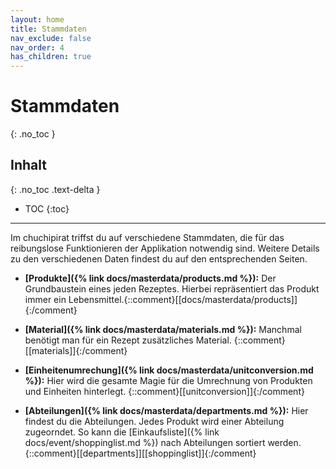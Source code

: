 ```yaml
---
layout: home
title: Stammdaten
nav_exclude: false
nav_order: 4
has_children: true
---
```

# Stammdaten
{: .no_toc }
## Inhalt
{: .no_toc .text-delta }

- TOC
{:toc}

---

Im chuchipirat triffst du auf verschiedene Stammdaten, die für das reibungslose Funktionieren der Applikation notwendig sind. Weitere Details zu den verschiedenen Daten findest du auf den entsprechenden Seiten.

* **[Produkte]({% link docs/masterdata/products.md %}):** Der Grundbaustein eines jeden Rezeptes. Hierbei repräsentiert das Produkt immer ein Lebensmittel.{::comment}[[docs/masterdata/products]]{:/comment}
  
* **[Material]({% link docs/masterdata/materials.md %}):** Manchmal benötigt man für ein Rezept zusätzliches Material. {::comment}[[materials]]{:/comment}
  
* **[Einheitenumrechung]({% link docs/masterdata/unitconversion.md %}):** Hier wird die gesamte Magie für die Umrechnung von Produkten und Einheiten hinterlegt. {::comment}[[unitconversion]]{:/comment}
  
* **[Abteilungen]({% link docs/masterdata/departments.md %}):** Hier findest du die Abteilungen. Jedes Produkt wird einer Abteilung zugeorndet. So kann die [Einkaufsliste]({% link docs/event/shoppinglist.md %}) nach Abteilungen sortiert werden. {::comment}[[departments]][[shoppinglist]]{:/comment}


